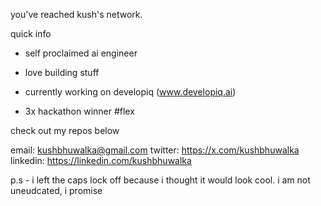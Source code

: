 you've reached kush's network. 

quick info

* self proclaimed ai engineer

* love building stuff 

* currently working on developiq (www.developiq.ai)

* 3x hackathon winner #flex

check out my repos below

email: kushbhuwalka@gmail.com
twitter: https://x.com/kushbhuwalka
linkedin: https://linkedin.com/kushbhuwalka

p.s - i left the caps lock off because i thought it would look cool. i am not uneudcated, i promise
